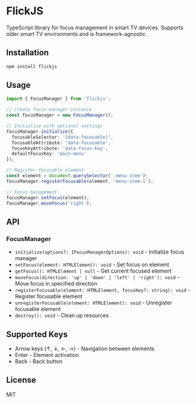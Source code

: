 # FlickJS

TypeScript library for focus management in smart TV devices. Supports older smart TV environments and is framework-agnostic.

## Installation

```bash
npm install flickjs
```

## Usage

```typescript
import { FocusManager } from 'flickjs';

// Create focus manager instance
const focusManager = new FocusManager();

// Initialize with optional settings
focusManager.initialize({
  focusableSelector: '[data-focusable]',
  focusableAttribute: 'data-focusable',
  focusKeyAttribute: 'data-focus-key',
  defaultFocusKey: 'main-menu'
});

// Register focusable element
const element = document.querySelector('.menu-item');
focusManager.registerFocusable(element, 'menu-item-1');

// Focus management
focusManager.setFocus(element);
focusManager.moveFocus('right');
```

## API

### FocusManager

- `initialize(options?: IFocusManagerOptions): void` - Initialize focus manager
- `setFocus(element: HTMLElement): void` - Set focus on element
- `getFocus(): HTMLElement | null` - Get current focused element
- `moveFocus(direction: 'up' | 'down' | 'left' | 'right'): void` - Move focus in specified direction
- `registerFocusable(element: HTMLElement, focusKey?: string): void` - Register focusable element
- `unregisterFocusable(element: HTMLElement): void` - Unregister focusable element
- `destroy(): void` - Clean up resources

## Supported Keys

- Arrow keys (↑, ↓, ←, →) - Navigation between elements
- Enter - Element activation
- Back - Back button

## License

MIT 